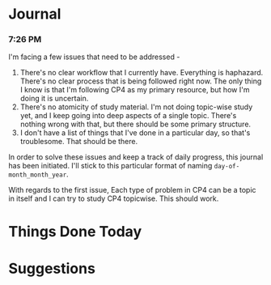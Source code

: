 # Journal
### 7:26 PM
I'm facing a few issues that need to be addressed - 
1. There's no clear workflow that I currently have. Everything is haphazard. There's no clear process that is being followed right now. The only thing I know is that I'm following CP4 as my primary resource, but how I'm doing it is uncertain.
2. There's no atomicity of study material. I'm not doing topic-wise study yet, and I keep going into deep aspects of a single topic. There's nothing wrong with that, but there should be some primary structure.
3. I don't have a list of things that I've done in a particular day, so that's troublesome. That should be there.

In order to solve these issues and keep a track of daily progress, this journal has been initiated. I'll stick to this particular format of naming `day-of-month_month_year`.

With regards to the first issue, Each type of problem in CP4 can be a topic in itself and I can try to study CP4 topicwise. This should work.

# Things Done Today

# Suggestions